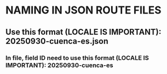 # NAMING IN JSON ROUTE FILES

## Use this format (LOCALE IS IMPORTANT): 20250930-cuenca-es.json

### In file, field ID need to use this format (LOCALE IS IMPORTANT): 20250930-cuenca-es
